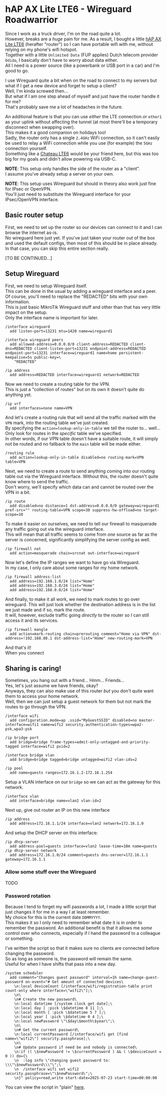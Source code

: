 # hAP AX Lite LTE6 - Wireguard Roadwarrior

Since I work as a truck driver, I'm on the road quite a lot.  
However, breaks are a *huge* pain for me.
As a result, I bought a little [hAP AX Lite LTE6](https://mikrotik.com/product/hap_ax_lite_lte6) (herafter "router") so I can have portable wifi with me, without relying on my phone's wifi hotspot.  
Together with a little `Unlimited Data` (FUP applies) Dutch telecom provider `Odido`, I basically don't have to worry about data either.  
All I need is a power source (like a powerbank or USB port in a car) and I'm good to go.

I use Wireguard quite a bit when on the road to connect to my servers but what if I get a new device and forget to setup a client?  
Well, I'm kinda screwed then...  
But what if I am one step ahead of myself and just have the router handle it for me?  
That's probably save me a lot of headaches in the future.

An additional feature is that you can use _either_ the LTE connection _or_ `ether1` as your uplink without affecting the tunnel (at most there'll be a temporary disconnect when swapping over).  
This makes it a good companion on holidays too!  
Sadly, the router only has a single `2.4GHz` WiFi connection, so it can't easily be used to relay a WiFi connection while you use (for example) the `5GHz` connection yourself.  
Something like a [Chateau LTE6](https://mikrotik.com/product/chateau_lte6) would be your friend here, but this was too big for my goals and didn't allow powering via USB-C.
 
**NOTE**: This setup only handles the side of the router as a "client".  
I assume you've already setup a server on your own.

**NOTE**: This setup uses Wireguard *but* should in theory also work just fine for IPsec or OpenVPN.  
You'll just need to substitute the Wireguard interface for your IPsec/OpenVPN interface.

## Basic router setup

First, we need to set up the router so our devices can connect to it and I can browse the internet as-is.  
No wireguard here just yet.
If you've just taken your router out of the box and used the default configs, then most of this should be in place already.  
In that case, you can skip this entire section really.

[TO BE CONTINUED...]

## Setup Wireguard

First, we need to setup Wireguard itself.  
This can be done in the usual by adding a wireguard interface and a peer.  
Of course, you'll need to replace the "REDACTED" bits with your own information.  
This is just basic MikroTik Wireguard stuff and other than that has very little impact on the setup.  
Only the interface name is important for later.
```
/interface wireguard
  add listen-port=13231 mtu=1420 name=wireguard1
  
/interface wireguard peers
  add allowed-address=0.0.0.0/0 client-address=REDACTED client-dns=REDACTED client-listen-port=13231 endpoint-address=REDACTED endpoint-port=13231 interface=wireguard1 name=home persistent-keepalive=5s public-key=\
    "REDACTED"  
  
/ip address    
  add address=REDACTED interface=wireguard1 network=REDACTED  
```

Now we need to create a routing table for the VPN.  
This is just a "collection of routes" but on its own it doesn't quite do anything yet.
```
/ip vrf
  add interfaces=none name=VPN
```

And let's create a routing rule that will send all the traffic marked with the `VPN` mark, into the routing table we've just created.  
By specifying the `action=lookup-only-in-table` we tell the router to... well... Only look for routes in the *specific* table we've specified.  
In other words, if our VPN table doesn't have a suitable route, it will simply not be routed and no fallback to the `main` table will be made either.
```
/routing rule
  add action=lookup-only-in-table disabled=no routing-mark=VPN table=VPN
```

Next, we need to create a route to send anything coming into our routing table out via the Wireguard interface.
Without this, the router doesn't quite know where to send the traffic.  
Don't worry, we'll specify which data can and cannot be routed over the VPN in a bit.
```
/ip route
  add disabled=no distance=1 dst-address=0.0.0.0/0 gateway=wireguard1 pref-src="" routing-table=VPN scope=30 suppress-hw-offload=no target-scope=10
```

To make it easier on ourselves, we need to tell our firewall to masquerade any traffic going out via the wireguard interface.  
This will mean that all traffic seems to come from _one_ source as far as the server is concerned, significantly simplifying the server config as well.
```
/ip firewall nat
  add action=masquerade chain=srcnat out-interface=wireguard
```

Now let's define the IP ranges we want to have go via Wireguard.  
In my case, I only care about some ranges for my home network.
```
/ip firewall address-list
  add address=192.168.1.0/24 list="Home"
  add address=192.168.3.0/24 list="Home"
  add address=192.168.0.0/24 list="Home"
```

And finally, to make it all work, we need to mark routes to go over wireguard.
This will just look whether the destination address is in the list we just made and if so, mark the route.  
It will, however, exclude traffic going _directly_ to the router so I can still access it and its services.
```
/ip firewall mangle
  add action=mark-routing chain=prerouting comment="Home via VPN" dst-address=!192.168.88.1 dst-address-list="Home" new-routing-mark=VPN
```

And that's it!  
When you connect

## Sharing is caring!

Sometimes, you hang out with a friend... Hmm... Friends...  
Yes, let's just assume we have friends, okay?  
Anyways, they can also make use of this router _but_ you don't quite want them to access your home network.  
Well, then we can just setup a guest network for them but not mark the routes to go through the VPN.

```
/interface wifi
  add configuration.mode=ap .ssid="MyGuestSSID" disabled=no master-interface=wifi1 name=wifi2 security.authentication-types=wpa2-psk,wpa3-psk
```

``` 
/ip bridge port
  add bridge=bridge frame-types=admit-only-untagged-and-priority-tagged interface=wifi2 pvid=2
```

``` 
/interface bridge vlan
  add bridge=bridge tagged=bridge untagged=wifi2 vlan-ids=2
```

```
/ip pool
  add name=guests ranges=172.16.1.2-172.16.1.254
```

Setup a VLAN interface on our `bridge` so we can act as the gateway for this network.
```
/interface vlan
  add interface=bridge name=vlan2 vlan-id=2
```

Next up, give out router an IP on this new interface
``` 
/ip address
  add address=172.16.1.1/24 interface=vlan2 network=172.16.1.0
```

And setup the DHCP server on this interface:
```
/ip dhcp-server
  add address-pool=guests interface=vlan2 lease-time=10m name=guests
/ip dhcp-server network
  add address=172.16.1.0/24 comment=guests dns-server=172.16.1.1 gateway=172.16.1.1
```

### Allow some stuff over the Wireguard

TODO

### Password rotation

Because I tend to forget my wifi passwords a lot, I made a little script that just changes it for me in a way I at least remember.  
My choice for this is the current date `DDMMYYYY`.  
This makes it so I only need to remember what date it is in order to remember the password.
An additional benefit is that it allows me *some* control over who connects, especially if I hand the password to a colleague or something.

I've written the script so that it makes sure no clients are connected before changing the password.  
So as long as someone is, the password will remain the same.  
Useful for when I have shifts that pass into a new day.
``` 
/system scheduler
  add comment="Changes guest password" interval=1h name=change-guest-password on-event="# Get amount of connected devices\
    \n:local deviceCount [/interface/wifi/registration-table print count-only where interface=\"wifi2\"];\
    \n\
    \n# Create the new password\
    \n:local datetime [/system clock get date];\
    \n:local day [ :pick \$datetime 8 11 ];\
    \n:local month [ :pick \$datetime 5 7 ];\
    \n:local year [ :pick \$datetime 0 4 ];\
    \n:local newPassword \"\$day\$month\$year\";\
    \n\
    \n# Get the current password\
    \n:local currentPassword [/interface/wifi get [find name=\"wifi2\"] security.passphrase];\
    \n\
    \n# Update password if need be and nobody is connected\
    \n:if (( \$newPassword != \$currentPassword ) && ( \$deviceCount = 0 )) do={\
    \n  :log info \"changing guest password to: \\\"\$newPassword\\\"\";\
    \n  /interface wifi set wifi2 security.passphrase=\"\$newPassword\";\
    \n}" policy=read,write start-date=2025-07-23 start-time=00:00:00
```

You can view the script in "plain" [here](password-rotation.rsc).
